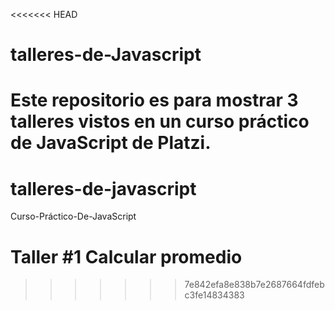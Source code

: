 <<<<<<< HEAD
# talleres-de-Javascript
Este repositorio es para mostrar 3 talleres vistos en un curso práctico de JavaScript de Platzi.
=======
# talleres-de-javascript
Curso-Práctico-De-JavaScript

# Taller #1 Calcular promedio
>>>>>>> 7e842efa8e838b7e2687664fdfebc3fe14834383
